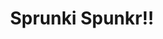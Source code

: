 ---
slug: sprunki-spunkr-1971
title: Sprunki Spunkr!!
description: "Sprunki Spunkr!! is an exciting online game. Play for free directly in your browser!"
icon: /images/popular_mods/Sprunki Spunkr!!.png
url: https://wowtbc.net/sprunkin/sprunki-spunkr/index.html
previewImage: /images/popular_mods/Sprunki Spunkr!!.png
type: popular mods

# SEO配置
seo:
  title: "Sprunki Spunkr!! - Play Free Online Game | Fun Browser Games"
  description: "Sprunki Spunkr!! - Play this fun online game for free in your browser. No download required!"
  ogImage: "/images/popular_mods/Sprunki Spunkr!!.png"
  keywords: "sprunki-spunkr-1971, online game, browser game, free game, popular mods game, play online"

videoUrls:
  - https://www.youtube.com/embed/example1
  - https://www.youtube.com/embed/example2

whyPlay:
  title: "Why Play Sprunki Spunkr!!?"
  items:
    - "Immersive Gameplay: Sprunki Spunkr!! offers an engaging and immersive gaming experience that will keep you entertained for hours"
    - "Challenging Levels: Test your skills with increasingly difficult challenges and obstacles"
    - "Beautiful Graphics: Enjoy stunning visuals and smooth animations that bring the game world to life"
    - "Regular Updates: New content and features are added regularly to keep the game fresh and exciting"
    - "Free to Play: Experience all the fun without spending a penny"
    - "Community Features: Connect with other players, share strategies, and compete for high scores"
    - "Cross-Platform: Play on any device with a web browser, no downloads required"

features:
  title: "Key Features of Sprunki Spunkr!!"
  image: "/images/popular_mods/Sprunki Spunkr!!.png"
  items:
    - "Intuitive Controls: Easy to learn controls make Sprunki Spunkr!! accessible for players of all skill levels"
    - "Multiple Game Modes: Enjoy various gameplay options that provide different challenges and experiences"
    - "Character Customization: Personalize your gaming experience with unique characters and items"
    - "Achievement System: Complete special tasks to earn rewards and recognition"
    - "Leaderboards: Compete with players worldwide and see who can achieve the highest scores"

characteristics:
  title: "Game Characteristics"
  image: "/images/popular_mods/Sprunki Spunkr!!.png"
  items:
    - "Genre: Popular mods game with elements of strategy and skill"
    - "Difficulty: Suitable for both casual gamers and those seeking a challenge"
    - "Play Time: Quick sessions or extended gameplay, depending on your preference"
    - "Art Style: Vibrant and engaging visuals that enhance the gaming experience"
    - "Sound Design: Immersive audio that complements the gameplay perfectly"

info: "Sprunki Spunkr!! is an exciting online game that offers players a unique and engaging gaming experience. With its intuitive controls, stunning visuals, and challenging gameplay, Sprunki Spunkr!! provides hours of entertainment for players of all ages and skill levels. Whether you're looking for a quick gaming session during a break or an extended play session, Sprunki Spunkr!! delivers an immersive experience that will keep you coming back for more. The game features multiple levels of increasing difficulty, ensuring that players are constantly challenged as they progress. With regular updates adding new content and features, Sprunki Spunkr!! remains fresh and exciting, providing endless entertainment options for its growing community of players."

howToPlayIntro: "Welcome to Sprunki Spunkr!!! This guide will walk you through the basics and help you master the game. Whether you're a beginner or looking to improve your skills, these tips and instructions will enhance your gaming experience."

howToPlaySteps:
  - title: "Getting Started"
    description: "Begin your Sprunki Spunkr!! adventure by familiarizing yourself with the controls. Use your keyboard or mouse to navigate through the game interface. The tutorial will guide you through the basic mechanics and help you understand the objectives."
  - title: "Understanding the Objectives"
    description: "In Sprunki Spunkr!!, your main goal is to progress through levels by completing specific objectives. Each level presents unique challenges that require different strategies and approaches."
  - title: "Mastering the Controls"
    description: "Practice using the controls to improve your precision and reaction time. Sprunki Spunkr!! requires quick reflexes and strategic thinking to overcome obstacles and defeat opponents."
  - title: "Utilizing Power-ups"
    description: "Collect power-ups throughout the game to enhance your abilities and overcome difficult challenges. Each power-up offers unique advantages that can be crucial for success."
  - title: "Developing Strategies"
    description: "As you progress in Sprunki Spunkr!!, develop effective strategies for different scenarios. Analyze patterns, anticipate challenges, and adapt your approach to maximize your performance."

faq:
  title: "Frequently Asked Questions about Sprunki Spunkr!!"
  items:
    - question: "Is Sprunki Spunkr!! free to play?"
      answer: "Yes, Sprunki Spunkr!! is completely free to play directly in your web browser. No downloads or purchases are required to enjoy the full game experience."
    - question: "Can I play Sprunki Spunkr!! on mobile devices?"
      answer: "Yes, Sprunki Spunkr!! is optimized for both desktop and mobile play. You can enjoy the game on any device with a web browser and internet connection."
    - question: "Are there any in-game purchases?"
      answer: "While Sprunki Spunkr!! is free to play, there may be optional in-game purchases available for cosmetic items or additional features that don't affect core gameplay."
    - question: "How often is Sprunki Spunkr!! updated?"
      answer: "The developers regularly update Sprunki Spunkr!! with new content, features, and improvements based on player feedback and game performance."
    - question: "Can I play Sprunki Spunkr!! offline?"
      answer: "Currently, Sprunki Spunkr!! requires an internet connection to play as it's a browser-based online game."
    - question: "Is Sprunki Spunkr!! suitable for children?"
      answer: "Yes, Sprunki Spunkr!! is designed to be family-friendly and suitable for players of all ages."
    - question: "How do I report bugs or issues?"
      answer: "If you encounter any problems while playing Sprunki Spunkr!!, you can report them through the game's support page or contact the developers directly through their website."
    - question: "Still Have Questions?"
      answer: "If you have additional questions about Sprunki Spunkr!! that aren't covered in this FAQ, please visit our support center or contact our customer service team for assistance."
---
